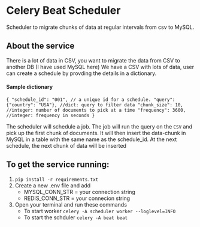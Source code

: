 # Celery Beat Scheduler
  Scheduler to migrate chunks of data at regular intervals from csv to MySQL.

## About the service
 There is a lot of data in CSV, you want to migrate the data from CSV to another DB (I have used MySQL here)
 We have a CSV with lots of data, user can create a schedule by provding the details in a dictionary.
 
 #### Sample dictionary
``{
"schedule_id": "001", // a unique id for a schedule.
"query": {"country": "USA"}, //dict: query to filter data
"chunk_size": 10, //integer: number of documents to pick at a time
"frequency": 3600, //integer: frequency in seconds
}``

The scheduler will schedule a job. The job will run the query on the `CSV` and pick up the first chunk of documents.
It will then insert the data-chunk in MySQL in a table with the same name as the schedule_id.
At the next schedule, the next chunk of data will be inserted


## To get the service running:
   1. ``` pip install -r requirements.txt ```
   2. Create a new .env file and add
      - MYSQL_CONN_STR = your connection string
      - REDIS_CONN_STR = your connecion string
   3. Open your terminal and run these commands 
      - To start worker       ``` celery -A scheduler worker --loglevel=INFO ```
      - To start the schduler ``` celery -A beat beat ```
